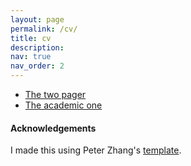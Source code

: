 ```yaml
---
layout: page
permalink: /cv/
title: cv
description: 
nav: true
nav_order: 2
---
```


- [The two pager](https://raw.githubusercontent.com/RWParsons/modularCV/main/resume-general/Rex_Parsons_Resume.pdf)
- [The academic one](https://raw.githubusercontent.com/RWParsons/modularCV/main/resume-academic/Rex_Parsons_Resume.pdf)


#### Acknowledgements

I made this using Peter Zhang's [template](https://github.com/petezh/Modular-Resume). 